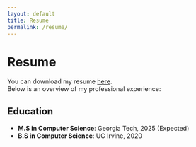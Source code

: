 ```yaml
---
layout: default
title: Resume
permalink: /resume/
---
```


# Resume

You can download my resume [here](assets/resume.pdf).  
Below is an overview of my professional experience:

## Education
- **M.S in Computer Science**: Georgia Tech, 2025 (Expected)
- **B.S in Computer Science**: UC Irvine, 2020
